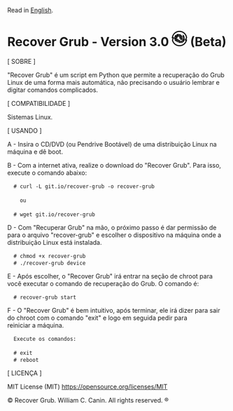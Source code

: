 Read in [English](https://github.com/williamcanin/recover-grub/blob/master/README.md).

# Recover Grub - Version 3.0 <img src="https://raw.githubusercontent.com/williamcanin/recover-grub/master/logotype/recover-grub-icon.png" alt="Recover Grub Logotype" width="7%" height="7%"/> (Beta)



[ SOBRE ]

  "Recover Grub" é um script em Python que permite a recuperação do Grub
  Linux de uma forma mais automática, não precisando o usuário
  lembrar e digitar comandos complicados.


[ COMPATIBILIDADE ]

  Sistemas Linux.

[ USANDO ]

  A - Insira o CD/DVD (ou Pendrive Bootável) de uma distribuição Linux
      na máquina e dê boot.

  B - Com a internet ativa, realize o download do
      "Recover Grub". Para isso, execute o comando abaixo:

      # curl -L git.io/recover-grub -o recover-grub

        ou

      # wget git.io/recover-grub

  D -  Com "Recuperar Grub" na mão, o próximo passo é dar permissão de para o
       arquivo "recover-grub" e escolher o dispositivo na máquina onde a
       distribuição Linux está instalada.

      # chmod +x recover-grub
      # ./recover-grub device

  E - Após escolher, o "Recover Grub" irá entrar na seção de chroot
      para você executar o comando de recuperação do Grub. O comando é:

      # recover-grub start

  F - O "Recover Grub" é bem intuitivo, após terminar, ele irá dizer para
      sair do chroot com o comando "exit" e logo em seguida pedir para  
      reiniciar a máquina.

      Execute os comandos:

      # exit
      # reboot

[ LICENÇA ]

  MIT License (MIT)
  https://opensource.org/licenses/MIT


 © Recover Grub. William C. Canin. All rights reserved. ®
